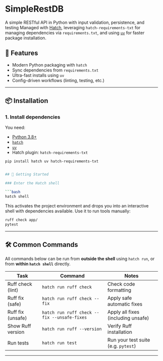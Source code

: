 # SimpleRestDB
A simple RESTful API in Python with input validation, persistence, and testing
Managed with [Hatch](https://hatch.pypa.io/), leveraging `hatch-requirements-txt` for managing dependencies via `requirements.txt`,
and using [`uv`](https://github.com/astral-sh/uv) for faster package installation.

## 🚀 Features

- Modern Python packaging with `hatch`
- Sync dependencies from `requirements.txt`
- Ultra-fast installs using `uv`
- Config-driven workflows (linting, testing, etc.)

---

## 📦 Installation

### 1. Install dependencies

You need:

- [Python 3.8+](https://www.python.org/downloads/)
- [`hatch`](https://hatch.pypa.io/latest/install/)
- [`uv`](https://github.com/astral-sh/uv)
- Hatch plugin: `hatch-requirements-txt`

```bash
pip install hatch uv hatch-requirements-txt 


## 🐣 Getting Started

### Enter the Hatch shell

```bash
hatch shell
```

This activates the project environment and drops you into an interactive shell with dependencies available. Use it to run tools manually:

```bash
ruff check app/
pytest
```

---

## 🛠 Common Commands

All commands below can be run from **outside the shell** using `hatch run`, or from **within `hatch shell`** directly.

| Task               | Command                                       | Notes                                |
|--------------------|-----------------------------------------------|---------------------------------------|
| Ruff check (lint)  | `hatch run ruff check`                        | Check code formatting                 |
| Ruff fix (safe)    | `hatch run ruff check --fix`                  | Apply safe automatic fixes            |
| Ruff fix (unsafe)  | `hatch run ruff check --fix --unsafe-fixes`   | Apply all fixes (including unsafe)    |
| Show Ruff version  | `hatch run ruff --version`                    | Verify Ruff installation              |
| Run tests          | `hatch run test`                              | Run your test suite (e.g. `pytest`)   |

---